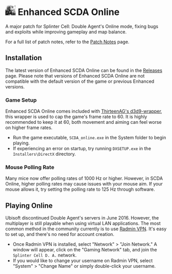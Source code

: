 # <img src="Images/icon.png" width="32"> Enhanced SCDA Online
A major patch for Splinter Cell: Double Agent's Online mode, fixing bugs and exploits while improving gameplay and map balance.

For a full list of patch notes, refer to the [Patch Notes](PatchNotes.md) page.

## Installation

The latest version of Enhanced SCDA Online can be found in the [Releases](https://github.com/Joshhhuaaa/EnhancedSCDAOnline/releases) page. Please note that versions of Enhanced SCDA Online are not compatible with the default version of the game or previous Enhanced versions.

### Game Setup

Enhanced SCDA Online comes included with [ThirteenAG's d3d9-wrapper](https://github.com/ThirteenAG/d3d9-wrapper), this wrapper is used to cap the game's frame rate to 60. It is highly recommended to keep it at 60, both movement and aiming can feel worse on higher frame rates.

- Run the game executable, `SCDA_online.exe` in the System folder to begin playing.
- If experiencing an error on startup, try running `DXSETUP.exe` in the `Installers\DirectX` directory.

### Mouse Polling Rate
Many mice now offer polling rates of 1000 Hz or higher. However, in SCDA Online, higher polling rates may cause issues with your mouse aim. If your mouse allows it, try setting the polling rate to 125 Hz through software.

## Playing Online
Ubisoft discontinued Double Agent's servers in June 2016. However, the multiplayer is still playable when using virtual LAN applications. The most common method in the community currently is to use [Radmin VPN](https://www.radmin-vpn.com/). It's easy to set up, and there's no need for account creation.

- Once Radmin VPN is installed, select "Network" > "Join Network." A window will appear, click on the "Gaming Network" tab, and join the `Splinter Cell D. A.` network.
- If you would like to change your username on Radmin VPN, select "System" > "Change Name" or simply double-click your username.
